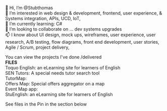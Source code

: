 <!--- Stubthomas/Stubthomas is a ✨ special ✨ repository because its `README.md` (this file) appears on your GitHub profile.
You can click the Preview link to take a look at your changes.--->

 👋 Hi, I’m @Stubthomas<br>
 👀 I’m interested in web design & development, frontend, user experience, & Systems integration, APIs, UCD, IoT, <br>
 🌱 I’m currently learning: C# <br>
 💞️ I’m looking to collaborate on ... dev systems upgrades<br>
 📫 I know about UI design, mock ups, wireframes, user experience, user research, A/B testing, flow diagrams, front end development, user stories, Agile / Scrum, project delivery,  

You can view the projects I've done /delivered  
<b>FILES</b><br>
Toquo English:  an eLearning site for learners of English<br>
SEN Tutors: A special needs tutor search tool<br>
TutorMap:  <br>
Offers Map: Special offers aggregator on a map <br>
Event Map app: <br>
StuEnglish: an eLearning site for learners of English<br> 

See files in the Pin in the section below 

